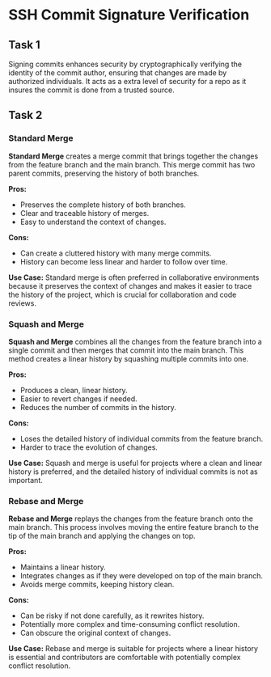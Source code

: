 # SSH Commit Signature Verification

## Task 1

Signing commits enhances security by cryptographically verifying the identity of the commit author, ensuring that changes are made by authorized individuals. It acts as a extra level of security for a repo as it insures the commit is done from a trusted source.

## Task 2

### Standard Merge

**Standard Merge** creates a merge commit that brings together the changes from the feature branch and the main branch. This merge commit has two parent commits, preserving the history of both branches.

**Pros:**

- Preserves the complete history of both branches.
- Clear and traceable history of merges.
- Easy to understand the context of changes.

**Cons:**

- Can create a cluttered history with many merge commits.
- History can become less linear and harder to follow over time.

**Use Case:**
Standard merge is often preferred in collaborative environments because it preserves the context of changes and makes it easier to trace the history of the project, which is crucial for collaboration and code reviews.

### Squash and Merge

**Squash and Merge** combines all the changes from the feature branch into a single commit and then merges that commit into the main branch. This method creates a linear history by squashing multiple commits into one.

**Pros:**

- Produces a clean, linear history.
- Easier to revert changes if needed.
- Reduces the number of commits in the history.

**Cons:**

- Loses the detailed history of individual commits from the feature branch.
- Harder to trace the evolution of changes.

**Use Case:**
Squash and merge is useful for projects where a clean and linear history is preferred, and the detailed history of individual commits is not as important.

### Rebase and Merge

**Rebase and Merge** replays the changes from the feature branch onto the main branch. This process involves moving the entire feature branch to the tip of the main branch and applying the changes on top.

**Pros:**

- Maintains a linear history.
- Integrates changes as if they were developed on top of the main branch.
- Avoids merge commits, keeping history clean.

**Cons:**

- Can be risky if not done carefully, as it rewrites history.
- Potentially more complex and time-consuming conflict resolution.
- Can obscure the original context of changes.

**Use Case:**
Rebase and merge is suitable for projects where a linear history is essential and contributors are comfortable with potentially complex conflict resolution.
